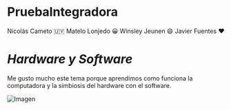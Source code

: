 # PruebaIntegradora

Nicolás Cameto :uruguay:
Matelo Lonjedo :grinning:
Winsley Jeunen  :smile:
Javier Fuentes  :heart:

# ***Hardware y Software***

Me gusto mucho este tema porque aprendimos como funciona la computadora y la 
simbiosis del hardware con el software.

![Imagen](https://upload.wikimedia.org/wikipedia/commons/5/50/Arquitecturaneumann.jpg) 
